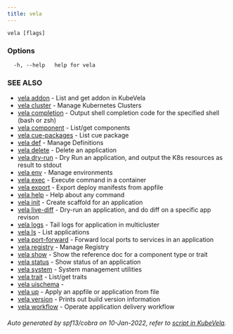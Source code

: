 ```yaml
---
title: vela
---
```




```
vela [flags]
```

### Options

```
  -h, --help   help for vela
```

### SEE ALSO

* [vela addon](vela_addon)	 - List and get addon in KubeVela
* [vela cluster](vela_cluster)	 - Manage Kubernetes Clusters
* [vela completion](vela_completion)	 - Output shell completion code for the specified shell (bash or zsh)
* [vela component](vela_component)	 - List/get components
* [vela cue-packages](vela_cue-packages)	 - List cue package
* [vela def](vela_def)	 - Manage Definitions
* [vela delete](vela_delete)	 - Delete an application
* [vela dry-run](vela_dry-run)	 - Dry Run an application, and output the K8s resources as result to stdout
* [vela env](vela_env)	 - Manage environments
* [vela exec](vela_exec)	 - Execute command in a container
* [vela export](vela_export)	 - Export deploy manifests from appfile
* [vela help](vela_help)	 - Help about any command
* [vela init](vela_init)	 - Create scaffold for an application
* [vela live-diff](vela_live-diff)	 - Dry-run an application, and do diff on a specific app revison
* [vela logs](vela_logs)	 - Tail logs for application in multicluster
* [vela ls](vela_ls)	 - List applications
* [vela port-forward](vela_port-forward)	 - Forward local ports to services in an application
* [vela registry](vela_registry)	 - Manage Registry
* [vela show](vela_show)	 - Show the reference doc for a component type or trait
* [vela status](vela_status)	 - Show status of an application
* [vela system](vela_system)	 - System management utilities
* [vela trait](vela_trait)	 - List/get traits
* [vela uischema](vela_uischema)	 - 
* [vela up](vela_up)	 - Apply an appfile or application from file
* [vela version](vela_version)	 - Prints out build version information
* [vela workflow](vela_workflow)	 - Operate application delivery workflow

###### Auto generated by spf13/cobra on 10-Jan-2022, refer to [script in KubeVela](https://github.com/oam-dev/kubevela/tree/master/hack/docgen).
